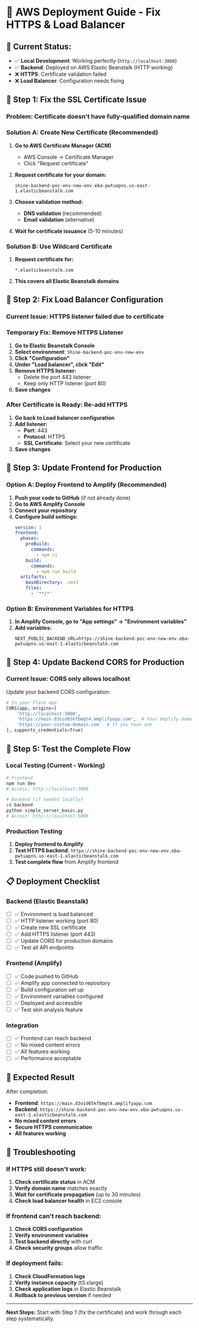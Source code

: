 # 🚀 AWS Deployment Guide - Fix HTTPS & Load Balancer

## 🎯 **Current Status:**
- ✅ **Local Development**: Working perfectly (`http://localhost:3000`)
- ✅ **Backend**: Deployed on AWS Elastic Beanstalk (HTTP working)
- ❌ **HTTPS**: Certificate validation failed
- ❌ **Load Balancer**: Configuration needs fixing

## 🔧 **Step 1: Fix the SSL Certificate Issue**

### **Problem:** Certificate doesn't have fully-qualified domain name

### **Solution A: Create New Certificate (Recommended)**

1. **Go to AWS Certificate Manager (ACM)**
   - AWS Console → Certificate Manager
   - Click "Request certificate"

2. **Request certificate for your domain:**
   ```
   shine-backend-poc-env-new-env.eba-pwtuapns.us-east-1.elasticbeanstalk.com
   ```

3. **Choose validation method:**
   - **DNS validation** (recommended)
   - **Email validation** (alternative)

4. **Wait for certificate issuance** (5-10 minutes)

### **Solution B: Use Wildcard Certificate**

1. **Request certificate for:**
   ```
   *.elasticbeanstalk.com
   ```

2. **This covers all Elastic Beanstalk domains**

## 🔧 **Step 2: Fix Load Balancer Configuration**

### **Current Issue:** HTTPS listener failed due to certificate

### **Temporary Fix: Remove HTTPS Listener**

1. **Go to Elastic Beanstalk Console**
2. **Select environment**: `Shine-backend-poc-env-new-env`
3. **Click "Configuration"**
4. **Under "Load balancer", click "Edit"**
5. **Remove HTTPS listener:**
   - Delete the port 443 listener
   - Keep only HTTP listener (port 80)
6. **Save changes**

### **After Certificate is Ready: Re-add HTTPS**

1. **Go back to Load balancer configuration**
2. **Add listener:**
   - **Port**: 443
   - **Protocol**: HTTPS
   - **SSL Certificate**: Select your new certificate
3. **Save changes**

## 🔧 **Step 3: Update Frontend for Production**

### **Option A: Deploy Frontend to Amplify (Recommended)**

1. **Push your code to GitHub** (if not already done)
2. **Go to AWS Amplify Console**
3. **Connect your repository**
4. **Configure build settings:**
   ```yaml
   version: 1
   frontend:
     phases:
       preBuild:
         commands:
           - npm ci
       build:
         commands:
           - npm run build
     artifacts:
       baseDirectory: .next
       files:
         - '**/*'
   ```

### **Option B: Environment Variables for HTTPS**

1. **In Amplify Console, go to "App settings" → "Environment variables"**
2. **Add variables:**
   ```
   NEXT_PUBLIC_BACKEND_URL=https://shine-backend-poc-env-new-env.eba-pwtuapns.us-east-1.elasticbeanstalk.com
   ```

## 🔧 **Step 4: Update Backend CORS for Production**

### **Current Issue:** CORS only allows localhost

Update your backend CORS configuration:

```python
# In your Flask app
CORS(app, origins=[
    'http://localhost:3000',
    'https://main.d3oid65kfbmqt4.amplifyapp.com',  # Your Amplify domain
    'https://your-custom-domain.com'  # If you have one
], supports_credentials=True)
```

## 🔧 **Step 5: Test the Complete Flow**

### **Local Testing (Current - Working)**
```bash
# Frontend
npm run dev
# Access: http://localhost:3000

# Backend (if needed locally)
cd backend
python simple_server_basic.py
# Access: http://localhost:5000
```

### **Production Testing**
1. **Deploy frontend to Amplify**
2. **Test HTTPS backend**: `https://shine-backend-poc-env-new-env.eba-pwtuapns.us-east-1.elasticbeanstalk.com`
3. **Test complete flow** from Amplify frontend

## 📋 **Deployment Checklist**

### **Backend (Elastic Beanstalk)**
- [ ] ✅ Environment is load balanced
- [ ] ✅ HTTP listener working (port 80)
- [ ] ✅ Create new SSL certificate
- [ ] ✅ Add HTTPS listener (port 443)
- [ ] ✅ Update CORS for production domains
- [ ] ✅ Test all API endpoints

### **Frontend (Amplify)**
- [ ] ✅ Code pushed to GitHub
- [ ] ✅ Amplify app connected to repository
- [ ] ✅ Build configuration set up
- [ ] ✅ Environment variables configured
- [ ] ✅ Deployed and accessible
- [ ] ✅ Test skin analysis feature

### **Integration**
- [ ] ✅ Frontend can reach backend
- [ ] ✅ No mixed content errors
- [ ] ✅ All features working
- [ ] ✅ Performance acceptable

## 🎯 **Expected Result**

After completion:
- **Frontend**: `https://main.d3oid65kfbmqt4.amplifyapp.com`
- **Backend**: `https://shine-backend-poc-env-new-env.eba-pwtuapns.us-east-1.elasticbeanstalk.com`
- **No mixed content errors**
- **Secure HTTPS communication**
- **All features working**

## 🚨 **Troubleshooting**

### **If HTTPS still doesn't work:**
1. **Check certificate status** in ACM
2. **Verify domain name** matches exactly
3. **Wait for certificate propagation** (up to 30 minutes)
4. **Check load balancer health** in EC2 console

### **If frontend can't reach backend:**
1. **Check CORS configuration**
2. **Verify environment variables**
3. **Test backend directly** with curl
4. **Check security groups** allow traffic

### **If deployment fails:**
1. **Check CloudFormation logs**
2. **Verify instance capacity** (t3.xlarge)
3. **Check application logs** in Elastic Beanstalk
4. **Rollback to previous version** if needed

---

**Next Steps:** Start with Step 1 (fix the certificate) and work through each step systematically. 